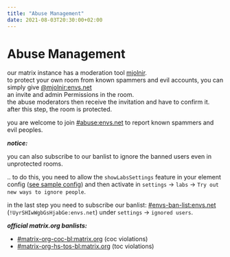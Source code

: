 ```yaml
---
title: "Abuse Management"
date: 2021-08-03T20:30:00+02:00
---
```


# Abuse Management

our matrix instance has a moderation tool [mjolnir](https://github.com/matrix-org/mjolnir).  
to protect your own room from known spammers and evil accounts, you can simply give [@mjolnir:envs.net](https://matrix.to/#/@mjolnir:envs.net)  
an invite and admin Permissions in the room.  
the abuse moderators then receive the invitation and have to confirm it.  
after this step, the room is protected.

you are welcome to join [#abuse:envs.net](https://matrix.to/#/#abuse:envs.net) to report known spammers and evil peoples.

***notice:***

you can also subscribe to our banlist to ignore the banned users even in unprotected rooms.

.. to do this, you need to allow the `showLabsSettings` feature in your element config ([see sample config](https://element.envs.net/config.json))
and then activate in `settings` -> `labs` -> `Try out new ways to ignore people`.

in the last step you need to subscribe our banlist: [#envs-ban-list:envs.net](https://matrix.to/#/#envs-ban-list:envs.net) (`!UyrSHIwWgbGsHjabGe:envs.net`)
under `settings` -> `ignored users`.

***official matrix.org banlists:***

- [#matrix-org-coc-bl:matrix.org](https://matrix.to/#/#matrix-org-coc-bl:matrix.org) (coc violations)
- [#matrix-org-hs-tos-bl:matrix.org](https://matrix.to/#/#matrix-org-hs-tos-bl:matrix.org) (toc violations)
